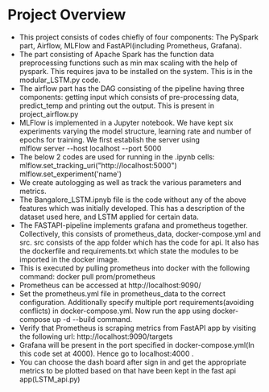 # Project Overview
- This project consists of codes chiefly of four components: The PySpark part, Airflow, MLFlow and FastAPI(including Prometheus, Grafana). 
- The part consisting of Apache Spark has the function data preprocessing functions such as min max scaling with the help of pyspark. This requires java to be installed on the system. This is in the modular_LSTM.py code. 
- The airflow part has the DAG consisting of the pipeline having three components: getting input which consists of pre-processing data, predict_temp and printing out the output. This is present in project_airflow.py
- MLFlow is implemented in a Jupyter notebook. We have kept six experiments varying the model structure, learning rate and number of epochs for training. We first establish the server using   
mlflow server --host localhost --port 5000
- The below 2 codes are used for running in the .ipynb cells:
mlflow.set_tracking_uri("http://localhost:5000")
mlflow.set_experiment('name')
- We create autologging as well as track the various parameters and metrics. 
- The Bangalore_LSTM.ipnyb file is the code without any of the above features which was initially developed. This has a description of the dataset used here, and LSTM applied for certain data. 
- The FASTAPI-pipeline implements grafana and prometheus together. Collectively, this consists of prometheus_data, docker-compose.yml and src. src consists of the app folder which has the code for api. It also has the dockerfile and requirements.txt which state the modules to be imported in the docker image.
- This is executed by pulling prometheus into docker with the following command:
docker pull prom/prometheus
- Prometheus can be accessed at http://localhost:9090/
- Set the prometheus.yml file in prometheus_data to the correct configuration. Additionally specify multiple port requirements(avoiding conflicts) in docker-compose.yml. 
Now run the app using docker-compose up -d --build command. 
- Verify that Prometheus is scraping metrics from FastAPI app by visiting the following url: http://localhost:9090/targets
- Grafana will be present in the port specified in docker-compose.yml(In this code set at 4000). Hence go to localhost:4000 .
- You can choose the dash board after sign in and get the appropriate metrics to be plotted based on that have been kept in the fast api app(LSTM_api.py)
